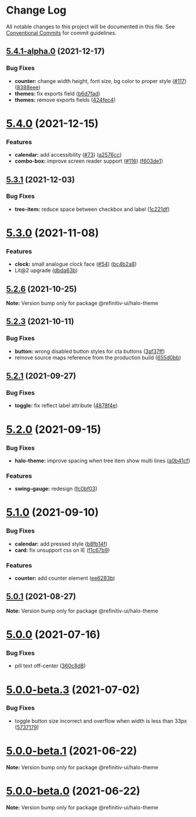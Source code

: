 # Change Log

All notable changes to this project will be documented in this file.
See [Conventional Commits](https://conventionalcommits.org) for commit guidelines.

## [5.4.1-alpha.0](https://github.com/Refinitiv/refinitiv-ui/compare/@refinitiv-ui/halo-theme@5.4.0...@refinitiv-ui/halo-theme@5.4.1-alpha.0) (2021-12-17)


### Bug Fixes

* **counter:** change width height, font size, bg color to proper style ([#117](https://github.com/Refinitiv/refinitiv-ui/issues/117)) ([8388eee](https://github.com/Refinitiv/refinitiv-ui/commit/8388eeea1fdc107d5dafaaf3cf3a6cbe468b473f))
* **themes:** fix exports field ([b6d7fad](https://github.com/Refinitiv/refinitiv-ui/commit/b6d7fad4f9641298b211f0a4580a5c45a988d9ac))
* **themes:** remove exports fields ([424fec4](https://github.com/Refinitiv/refinitiv-ui/commit/424fec4e6fb121c40c522d1c03d8520e1b5a98b7))





# [5.4.0](https://github.com/Refinitiv/refinitiv-ui/compare/@refinitiv-ui/halo-theme@5.3.1...@refinitiv-ui/halo-theme@5.4.0) (2021-12-15)


### Features

* **calendar:** add accessibility ([#73](https://github.com/Refinitiv/refinitiv-ui/issues/73)) ([a2576cc](https://github.com/Refinitiv/refinitiv-ui/commit/a2576cc8a1f0229bb5988af0c9d0bbf8ce7f765c))
* **combo-box:** improve screen reader support ([#116](https://github.com/Refinitiv/refinitiv-ui/issues/116)) ([f603de1](https://github.com/Refinitiv/refinitiv-ui/commit/f603de1d3b1900875d6903477938ecd21d055531))





## [5.3.1](https://github.com/Refinitiv/refinitiv-ui/compare/@refinitiv-ui/halo-theme@5.3.0...@refinitiv-ui/halo-theme@5.3.1) (2021-12-03)


### Bug Fixes

* **tree-item:** reduce space between checkbox and label ([1c221df](https://github.com/Refinitiv/refinitiv-ui/commit/1c221df6723e163925e8b0f603bc09e017a1df34))





# [5.3.0](https://github.com/Refinitiv/refinitiv-ui/compare/@refinitiv-ui/halo-theme@5.2.6...@refinitiv-ui/halo-theme@5.3.0) (2021-11-08)


### Features

* **clock:** small analogue clock face ([#54](https://github.com/Refinitiv/refinitiv-ui/issues/54)) ([bc4b2a8](https://github.com/Refinitiv/refinitiv-ui/commit/bc4b2a816135ef70819d826d15ba9b36dda99207))
* Lit@2 upgrade ([dbda63b](https://github.com/Refinitiv/refinitiv-ui/commit/dbda63be97257f891cb1f2c5ff46b638c70e0b15))





## [5.2.6](https://github.com/Refinitiv/refinitiv-ui/compare/@refinitiv-ui/halo-theme@5.2.3...@refinitiv-ui/halo-theme@5.2.6) (2021-10-25)

**Note:** Version bump only for package @refinitiv-ui/halo-theme





## [5.2.3](https://github.com/Refinitiv/refinitiv-ui/compare/@refinitiv-ui/halo-theme@5.2.2...@refinitiv-ui/halo-theme@5.2.3) (2021-10-11)


### Bug Fixes

* **button:** wrong disabled button styles for cta buttons ([3af37ff](https://github.com/Refinitiv/refinitiv-ui/commit/3af37ff826eb0f533fd1c8bb71111484d358fdd6))
* remove source maps reference from the production build ([655d0bb](https://github.com/Refinitiv/refinitiv-ui/commit/655d0bb57290e5fe1276bf1a99bd7a0190d7a2f8))





## [5.2.1](https://git.sami.int.thomsonreuters.com/elf/refinitiv-ui/compare/@refinitiv-ui/halo-theme@5.2.0...@refinitiv-ui/halo-theme@5.2.1) (2021-09-27)


### Bug Fixes

* **toggle:** fix reflect label attribute ([4878f4e](https://git.sami.int.thomsonreuters.com/elf/refinitiv-ui/commits/4878f4ee38f774420eb2641e1879461bc9f3356a))





# [5.2.0](https://git.sami.int.thomsonreuters.com/elf/refinitiv-ui/compare/@refinitiv-ui/halo-theme@5.1.0...@refinitiv-ui/halo-theme@5.2.0) (2021-09-15)


### Bug Fixes

* **halo-theme:** improve spacing when tree item show multi lines ([a0b41cf](https://git.sami.int.thomsonreuters.com/elf/refinitiv-ui/commits/a0b41cff9f809e041b553d73a8de1ba184df43d6))


### Features

* **swing-gauge:** redesign ([fc0bf03](https://git.sami.int.thomsonreuters.com/elf/refinitiv-ui/commits/fc0bf03941cbd893ebde3c322fc5ff3cc7fe1330))





# [5.1.0](https://git.sami.int.thomsonreuters.com/elf/refinitiv-ui/compare/@refinitiv-ui/halo-theme@5.0.1...@refinitiv-ui/halo-theme@5.1.0) (2021-09-10)


### Bug Fixes

* **calendar:** add pressed style ([b8fb14f](https://git.sami.int.thomsonreuters.com/elf/refinitiv-ui/commits/b8fb14fe045dbf966c88302599df0e64b754146e))
* **card:** fix unsupport css on IE ([f1c67b9](https://git.sami.int.thomsonreuters.com/elf/refinitiv-ui/commits/f1c67b9169c4d496a87d7cba10aedaaa6fa7b2f0))


### Features

* **counter:** add counter element ([ee6283b](https://git.sami.int.thomsonreuters.com/elf/refinitiv-ui/commits/ee6283b20f93b980df51e519618db0cf2f673e41))





## [5.0.1](https://git.sami.int.thomsonreuters.com/elf/refinitiv-ui/compare/@refinitiv-ui/halo-theme@5.0.0...@refinitiv-ui/halo-theme@5.0.1) (2021-08-27)

**Note:** Version bump only for package @refinitiv-ui/halo-theme





# [5.0.0](https://git.sami.int.thomsonreuters.com/elf/refinitiv-ui/compare/@refinitiv-ui/halo-theme@5.0.0-beta.3...@refinitiv-ui/halo-theme@5.0.0) (2021-07-16)


### Bug Fixes

* pill text off-center ([360c8d8](https://git.sami.int.thomsonreuters.com/elf/refinitiv-ui/commits/360c8d8b674a8fb3311076e4397a47be64021f7b))





# [5.0.0-beta.3](https://git.sami.int.thomsonreuters.com/elf/refinitiv-ui/compare/@refinitiv-ui/halo-theme@5.0.0-beta.1...@refinitiv-ui/halo-theme@5.0.0-beta.3) (2021-07-02)

### Bug Fixes

- toggle button size incorrect and overflow when width is less than 33px ([5737179](https://git.sami.int.thomsonreuters.com/elf/refinitiv-ui/commits/5737179410b137b4f2d1db82c25a69fafa3e8fca))

# [5.0.0-beta.1](https://git.sami.int.thomsonreuters.com/elf/refinitiv-ui/compare/@refinitiv-ui/halo-theme@5.0.0-beta.0...@refinitiv-ui/halo-theme@5.0.0-beta.1) (2021-06-22)

**Note:** Version bump only for package @refinitiv-ui/halo-theme

# [5.0.0-beta.0](https://git.sami.int.thomsonreuters.com/elf/refinitiv-ui/compare/@refinitiv-ui/halo-theme@5.0.0-alpha.9...@refinitiv-ui/halo-theme@5.0.0-beta.0) (2021-06-22)

**Note:** Version bump only for package @refinitiv-ui/halo-theme
